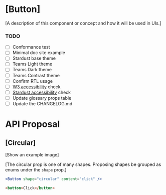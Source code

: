 <!-----------------------------------------------------------------------------

  HEADS UP!

  1. If you're not adding a new component, you can remove this template.
 
  1. Text in [brackets] is for example only. Replace it with your information.

  2. This template includes only one prop as an example (circular). If your
     PR requires more, list them separately in similar fashion. 

------------------------------------------------------------------------------>
# [Button]

[A description of this component or concept and how it will be used in UIs.]

### TODO

- [ ] Conformance test
- [ ] Minimal doc site example
- [ ] Stardust base theme
- [ ] Teams Light theme
- [ ] Teams Dark theme
- [ ] Teams Contrast theme
- [ ] Confirm RTL usage
- [ ] [W3 accessibility](https://www.w3.org/standards/webdesign/accessibility) check
- [ ] [Stardust accessibility](https://github.com/stardust-ui/accessibility) check
- [ ] Update glossary props table
- [ ] Update the CHANGELOG.md

# API Proposal

## [Circular]

[Show an example image]

[The circular prop is one of many shapes.  Proposing shapes be grouped as enums under the `shape` prop.] 

```jsx
<Button shape="circular" content="click" />
```

```html
<button>Click</button>
```
